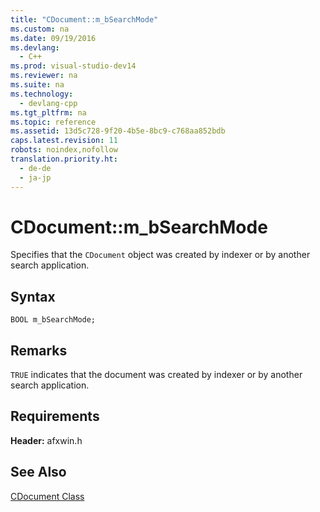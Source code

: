 ```yaml
---
title: "CDocument::m_bSearchMode"
ms.custom: na
ms.date: 09/19/2016
ms.devlang: 
  - C++
ms.prod: visual-studio-dev14
ms.reviewer: na
ms.suite: na
ms.technology: 
  - devlang-cpp
ms.tgt_pltfrm: na
ms.topic: reference
ms.assetid: 13d5c728-9f20-4b5e-8bc9-c768aa852bdb
caps.latest.revision: 11
robots: noindex,nofollow
translation.priority.ht: 
  - de-de
  - ja-jp
---
```

# CDocument::m_bSearchMode
Specifies that the `CDocument` object was created by indexer or by another search application.  
  
## Syntax  
  
```  
BOOL m_bSearchMode;  
```  
  
## Remarks  
 `TRUE` indicates that the document was created by indexer or by another search application.  
  
## Requirements  
 **Header:** afxwin.h  
  
## See Also  
 [CDocument Class](../vs140/CDocument-Class.md)
